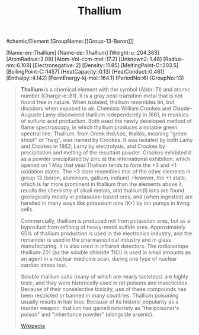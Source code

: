 ﻿---
title: "Thallium"
type: Element
SpocWebEntityId: 21976

---
#chemic/Element 
[GroupName::[[Group-13-Boron]]]

[Name-en::Thallium]
[Name-de::Thallium]
[Weight-u::204.383]
[AtomRadius::2.08]
[Atom-Vol-ccm-mol::17.2]
[Unknown2::1.48]
[Radius-nm::6.108]
[Electronegative::2]
[Density::11.85]
[MeltingPoint-C::303.5]
[BoilingPoint-C::1457]
[HeatCapacity::0.13]
[HeatConduct::0.461]
[Enthalpy::4.142]
[FormEnergy-kj-mol::164.1]
(PeriodNo::6)
(GroupNo::13)


> **Thallium**  is a chemical element with the symbol (Abbr::Tl) and atomic number (Charge-e::81). It is a gray post-transition metal that is not found free in nature. When isolated, thallium resembles tin, but discolors when exposed to air. Chemists William Crookes and Claude-Auguste Lamy discovered thallium independently in 1861, in residues of sulfuric acid production. Both used the newly developed method of flame spectroscopy, in which thallium produces a notable green spectral line. Thallium, from Greek θαλλός, thallós, meaning "green shoot" or "twig", was named by Crookes. It was isolated by both Lamy and Crookes in 1862; Lamy by electrolysis, and Crookes by precipitation and melting of the resultant powder. Crookes exhibited it as a powder precipitated by zinc at the international exhibition, which opened on 1 May that year.Thallium tends to form the +3 and +1 oxidation states. The +3 state resembles that of the other elements in group 13 (boron, aluminium, gallium, indium). However, the +1 state, which is far more prominent in thallium than the elements above it, recalls the chemistry of alkali metals, and thallium(I) ions are found geologically mostly in potassium-based ores, and (when ingested) are handled in many ways like potassium ions (K+) by ion pumps in living cells.
>
> Commercially, thallium is produced not from potassium ores, but as a byproduct from refining of heavy-metal sulfide ores. Approximately 65% of thallium production is used in the electronics industry, and the remainder is used in the pharmaceutical industry and in glass manufacturing. It is also used in infrared detectors. The radioisotope thallium-201 (as the soluble chloride TlCl) is used in small amounts as an agent in a nuclear medicine scan, during one type of nuclear cardiac stress test.
>
> Soluble thallium salts (many of which are nearly tasteless) are highly toxic, and they were historically used in rat poisons and insecticides.  Because of their nonselective toxicity, use of these compounds has been restricted or banned in many countries. Thallium poisoning usually results in hair loss. Because of its historic popularity as a murder weapon, thallium has gained notoriety as "the poisoner's poison" and "inheritance powder" (alongside arsenic).
>
> [Wikipedia](https://en.wikipedia.org/wiki/Thallium)